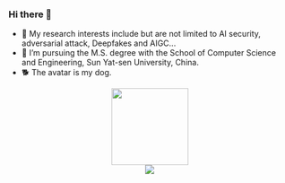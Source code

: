 ### Hi there 👋

- 🔭 My research interests include but are not limited to AI security, adversarial attack, Deepfakes and AIGC...
- 🌱 I’m pursuing the M.S. degree with the School of Computer Science and Engineering, Sun Yat-sen University, China.
- 🐕 The avatar is my dog.

<div align="center"> <img height="137px" src="https://github-readme-stats.vercel.app/api?username=ZOMIN28&hide_title=true&show_icons=true&theme=dark" /> </div>

<div align="center"> <img src="https://visitor-badge.glitch.me/badge?page_id=ZOMIN28" /> </div>
